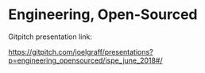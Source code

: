 # Engineering, Open-Sourced

Gitpitch presentation link:

https://gitpitch.com/joelgraff/presentations?p=engineering_opensourced/ispe_june_2018#/